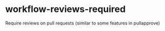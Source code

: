 # workflow-reviews-required
Require reviews on pull requests (similar to some features in pullapprove)
